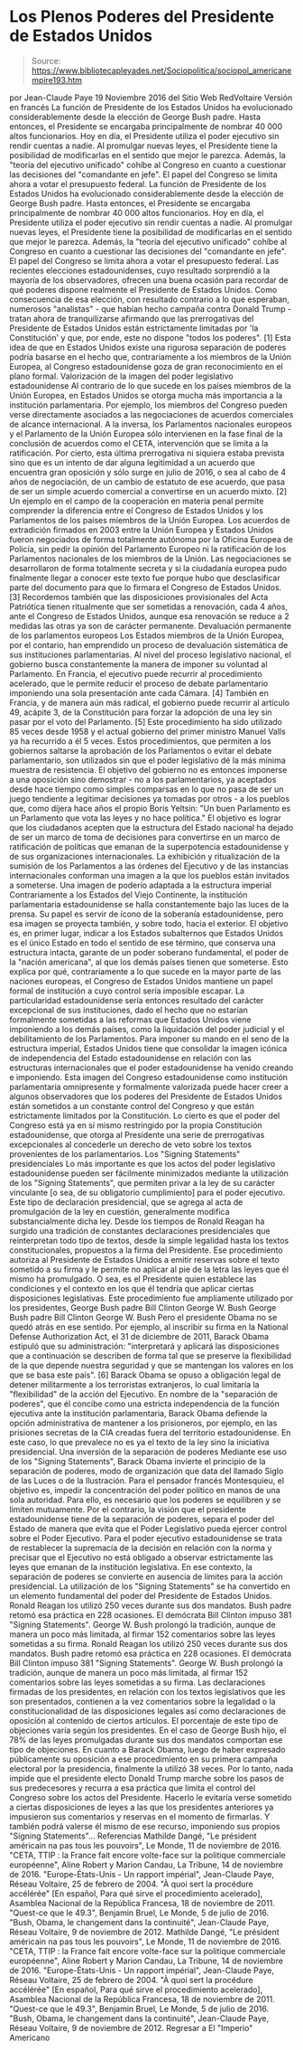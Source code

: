 # Los Plenos Poderes del Presidente de Estados Unidos

> Source: https://www.bibliotecapleyades.net/Sociopolitica/sociopol_americanempire193.htm

por Jean-Claude Paye 19 Noviembre 2016
del Sitio Web RedVoltaire
Versión en francés
La función de Presidente de los Estados Unidos ha evolucionado considerablemente desde la elección de George Bush padre. Hasta entonces, el Presidente se encargaba principalmente de nombrar 40 000 altos funcionarios. Hoy en día, el Presidente utiliza el poder ejecutivo sin rendir cuentas a nadie. Al promulgar nuevas leyes, el Presidente tiene la posibilidad de modificarlas en el sentido que mejor le parezca. Además, la "teoría del ejecutivo unificado" cohíbe al Congreso en cuanto a cuestionar las decisiones del "comandante en jefe". El papel del Congreso se limita ahora a votar el presupuesto federal.
La función de Presidente de los Estados Unidos ha evolucionado considerablemente desde la elección de George Bush padre.
Hasta entonces, el Presidente se encargaba principalmente de nombrar 40 000 altos funcionarios. Hoy en día, el Presidente utiliza el poder ejecutivo sin rendir cuentas a nadie.
Al promulgar nuevas leyes, el Presidente tiene la posibilidad de modificarlas en el sentido que mejor le parezca.
Además, la "teoría del ejecutivo unificado" cohíbe al Congreso en cuanto a cuestionar las decisiones del "comandante en jefe".
El papel del Congreso se limita ahora a votar el presupuesto federal.
Las recientes elecciones estadounidenses, cuyo resultado sorprendió a la mayoría de los observadores, ofrecen una buena ocasión para recordar de qué poderes dispone realmente el Presidente de Estados Unidos.
Como consecuencia de esa elección, con resultado contrario a lo que esperaban, numerosos "analistas" - que habían hecho campaña contra Donald Trump - tratan ahora de tranquilizarse afirmando que las prerrogativas del Presidente de Estados Unidos están estrictamente limitadas por 'la Constitución' y que, por ende, este no dispone "todos los poderes". [1]
Esta idea de que en Estados Unidos existe una rigurosa separación de poderes podría basarse en el hecho que, contrariamente a los miembros de la Unión Europea, al Congreso estadounidense goza de gran reconocimiento en el plano formal.
Valorización de la imagen del poder legislativo estadounidense Al contrario de lo que sucede en los países miembros de la Unión Europea, en Estados Unidos se otorga mucha más importancia a la institución parlamentaria.
Por ejemplo, los miembros del Congreso pueden verse directamente asociados a las negociaciones de acuerdos comerciales de alcance internacional.
A la inversa, los Parlamentos nacionales europeos y el Parlamento de la Unión Europea sólo intervienen en la fase final de la conclusión de acuerdos como el CETA, intervención que se limita a la ratificación.
Por cierto, esta última prerrogativa ni siquiera estaba prevista sino que es un intento de dar alguna legitimidad a un acuerdo que encuentra gran oposición y sólo surge en julio de 2016, o sea al cabo de 4 años de negociación, de un cambio de estatuto de ese acuerdo, que pasa de ser un simple acuerdo comercial a convertirse en un acuerdo mixto. [2] Un ejemplo en el campo de la cooperación en materia penal permite comprender la diferencia entre el Congreso de Estados Unidos y los Parlamentos de los países miembros de la Unión Europea.
Los acuerdos de extradición firmados en 2003 entre la Unión Europea y Estados Unidos fueron negociados de forma totalmente autónoma por la Oficina Europea de Policía, sin pedir la opinión del Parlamento Europeo ni la ratificación de los Parlamentos nacionales de los miembros de la Unión.
Las negociaciones se desarrollaron de forma totalmente secreta y si la ciudadanía europea pudo finalmente llegar a conocer este texto fue porque hubo que desclasificar parte del documento para que lo firmara el Congreso de Estados Unidos. [3] Recordemos también que las disposiciones provisionales del Acta Patriótica tienen ritualmente que ser sometidas a renovación, cada 4 años, ante el Congreso de Estados Unidos, aunque esa renovación se reduce a 2 medidas las otras ya son de carácter permanente.
Devaluación permanente de los parlamentos europeos Los Estados miembros de la Unión Europea, por el contario, han emprendido un proceso de devaluación sistemática de sus instituciones parlamentarias.
Al nivel del proceso legislativo nacional, el gobierno busca constantemente la manera de imponer su voluntad al Parlamento. En Francia, el ejecutivo puede recurrir al procedimiento acelerado, que le permite reducir el proceso de debate parlamentario imponiendo una sola presentación ante cada Cámara. [4] También en Francia, y de manera aún más radical, el gobierno puede recurrir al artículo 49, acápite 3, de la Constitución para forzar la adopción de una ley sin pasar por el voto del Parlamento. [5]
Este procedimiento ha sido utilizado 85 veces desde 1958 y el actual gobierno del primer ministro Manuel Valls ya ha recurrido a él 5 veces. Estos procedimientos, que permiten a los gobiernos saltarse la aprobación de los Parlamentos o evitar el debate parlamentario, son utilizados sin que el poder legislativo dé la más mínima muestra de resistencia.
El objetivo del gobierno no es entonces imponerse a una oposición sino demostrar - no a los parlamentarios, ya aceptados desde hace tiempo como simples comparsas en lo que no pasa de ser un juego tendiente a legitimar decisiones ya tomadas por otros - a los pueblos que, como dijera hace años el propio Boris Yeltsin:
"Un buen Parlamento es un Parlamento que vota las leyes y no hace política."
El objetivo es lograr que los ciudadanos acepten que la estructura del Estado nacional ha dejado de ser un marco de toma de decisiones para convertirse en un marco de ratificación de políticas que emanan de la superpotencia estadounidense y de sus organizaciones internacionales.
La exhibición y ritualización de la sumisión de los Parlamentos a las órdenes del Ejecutivo y de las instancias internacionales conforman una imagen a la que los pueblos están invitados a someterse.
Una imagen de poderío adaptada a la estructura imperial Contrariamente a los Estados del Viejo Continente, la institución parlamentaria estadounidense se halla constantemente bajo las luces de la prensa.
Su papel es servir de ícono de la soberanía estadounidense, pero esa imagen se proyecta también, y sobre todo, hacia el exterior. El objetivo es, en primer lugar, indicar a los Estados subalternos que Estados Unidos es el único Estado en todo el sentido de ese término, que conserva una estructura intacta, garante de un poder soberano fundamental, el poder de la "nación americana", al que los demás países tienen que someterse.
Esto explica por qué, contrariamente a lo que sucede en la mayor parte de las naciones europeas, el Congreso de Estados Unidos mantiene un papel formal de institución a cuyo control sería imposible escapar. La particularidad estadounidense sería entonces resultado del carácter excepcional de sus instituciones, dado el hecho que no estarían formalmente sometidas a las reformas que Estados Unidos viene imponiendo a los demás países, como la liquidación del poder judicial y el debilitamiento de los Parlamentos.
Para imponer su mando en el seno de la estructura imperial, Estados Unidos tiene que consolidar la imagen icónica de independencia del Estado estadounidense en relación con las estructuras internacionales que el poder estadounidense ha venido creando e imponiendo. Esta imagen del Congreso estadounidense como institución parlamentaria omnipresente y formalmente valorizada puede hacer creer a algunos observadores que los poderes del Presidente de Estados Unidos están sometidos a un constante control del Congreso y que están estrictamente limitados por la Constitución.
Lo cierto es que el poder del Congreso está ya en sí mismo restringido por la propia Constitución estadounidense, que otorga al Presidente una serie de prerrogativas excepcionales al concederle un derecho de veto sobre los textos provenientes de los parlamentarios.
Los "Signing Statements" presidenciales Lo más importante es que los actos del poder legislativo estadounidense pueden ser fácilmente minimizados mediante la utilización de los "Signing Statements", que permiten privar a la ley de su carácter vinculante [o sea, de su obligatorio cumplimiento] para el poder ejecutivo.
Este tipo de declaración presidencial, que se agrega al acta de promulgación de la ley en cuestión, generalmente modifica substancialmente dicha ley. Desde los tiempos de Ronald Reagan ha surgido una tradición de constantes declaraciones presidenciales que reinterpretan todo tipo de textos, desde la simple legalidad hasta los textos constitucionales, propuestos a la firma del Presidente.
Ese procedimiento autoriza al Presidente de Estados Unidos a emitir reservas sobre el texto sometido a su firma y le permite no aplicar al pie de la letra las leyes que él mismo ha promulgado. O sea, es el Presidente quien establece las condiciones y el contexto en los que él tendría que aplicar ciertas disposiciones legislativas.
Este procedimiento fue ampliamente utilizado por los presidentes,
George Bush padre Bill Clinton George W. Bush
George Bush padre
Bill Clinton
George W. Bush
Pero el presidente Obama no se quedó atrás en ese sentido.
Por ejemplo, al inscribir su firma en la National Defense Authorization Act, el 31 de diciembre de 2011, Barack Obama estipuló que su administración:
"interpretará y aplicará las disposiciones que a continuación se describen de forma tal que se preserve la flexibilidad de la que depende nuestra seguridad y que se mantengan los valores en los que se basa este país". [6]
Barack Obama se opuso a obligación legal de detener militarmente a los terroristas extranjeros, lo cual limitaría la "flexibilidad" de la acción del Ejecutivo.
En nombre de la "separación de poderes", que él concibe como una estricta independencia de la función ejecutiva ante la institución parlamentaria, Barack Obama defiende la opción administrativa de mantener a los prisioneros, por ejemplo, en las prisiones secretas de la CIA creadas fuera del territorio estadounidense.
En este caso, lo que prevalece no es ya el texto de la ley sino la iniciativa presidencial.
Una inversión de la separación de poderes Mediante ese uso de los "Signing Statements", Barack Obama invierte el principio de la separación de poderes, modo de organización que data del llamado Siglo de las Luces o de la Ilustración.
Para el pensador francés Montesquieu, el objetivo es,
impedir la concentración del poder político en manos de una sola autoridad.
Para ello, es necesario que los poderes se equilibren y se limiten mutuamente.
Por el contrario, la visión que el presidente estadounidense tiene de la separación de poderes, separa el poder del Estado de manera que evita que el Poder Legislativo pueda ejercer control sobre el Poder Ejecutivo.
Para el poder ejecutivo estadounidense se trata de restablecer la supremacía de la decisión en relación con la norma y precisar que el Ejecutivo no está obligado a observar estrictamente las leyes que emanan de la institución legislativa.
En ese contexto, la separación de poderes se convierte en ausencia de límites para la acción presidencial. La utilización de los "Signing Statements" se ha convertido en un elemento fundamental del poder del Presidente de Estados Unidos.
Ronald Reagan los utilizó 250 veces durante sus dos mandatos. Bush padre retomó esa práctica en 228 ocasiones. El demócrata Bill Clinton impuso 381 "Signing Statements". George W. Bush prolongó la tradición, aunque de manera un poco más limitada, al firmar 152 comentarios sobre las leyes sometidas a su firma.
Ronald Reagan los utilizó 250 veces durante sus dos mandatos.
Bush padre retomó esa práctica en 228 ocasiones.
El demócrata Bill Clinton impuso 381 "Signing Statements".
George W. Bush prolongó la tradición, aunque de manera un poco más limitada, al firmar 152 comentarios sobre las leyes sometidas a su firma.
Las declaraciones firmadas de los presidentes, en relación con los textos legislativos que les son presentados, contienen a la vez comentarios sobre la legalidad o la constitucionalidad de las disposiciones legales así como declaraciones de oposición al contenido de ciertos artículos.
El porcentaje de este tipo de objeciones varía según los presidentes.
En el caso de George Bush hijo, el 78% de las leyes promulgadas durante sus dos mandatos comportan ese tipo de objeciones. En cuanto a Barack Obama, luego de haber expresado públicamente su oposición a ese procedimiento en su primera campaña electoral por la presidencia, finalmente la utilizó 38 veces. Por lo tanto, nada impide que el presidente electo Donald Trump marche sobre los pasos de sus predecesores y recurra a esa práctica que limita el control del Congreso sobre los actos del Presidente.
Hacerlo le evitaría verse sometido a ciertas disposiciones de leyes a las que los presidentes anteriores ya impusieron sus comentarios y reservas en el momento de firmarlas.
Y también podrá valerse él mismo de ese recurso, imponiendo sus propios "Signing Statements"...
Referencias
Mathilde Dangé, "Le président américain na pas tous les pouvoirs", Le Monde, 11 de noviembre de 2016. "CETA, TTIP : la France fait encore volte-face sur la politique commerciale européenne", Aline Robert y Marion Candau, La Tribune, 14 de noviembre de 2016. "Europe-États-Unis - Un rapport impérial", Jean-Claude Paye, Réseau Voltaire, 25 de febrero de 2004. "À quoi sert la procédure accélérée" [En español, Para qué sirve el procedimiento acelerado], Asamblea Nacional de la República Francesa, 18 de noviembre de 2011. "Quest-ce que le 49.3", Benjamin Bruel, Le Monde, 5 de julio de 2016. "Bush, Obama, le changement dans la continuité", Jean-Claude Paye, Réseau Voltaire, 9 de noviembre de 2012.
Mathilde Dangé, "Le président américain na pas tous les pouvoirs", Le Monde, 11 de noviembre de 2016.
"CETA, TTIP : la France fait encore volte-face sur la politique commerciale européenne", Aline Robert y Marion Candau, La Tribune, 14 de noviembre de 2016.
"Europe-États-Unis - Un rapport impérial", Jean-Claude Paye, Réseau Voltaire, 25 de febrero de 2004.
"À quoi sert la procédure accélérée" [En español, Para qué sirve el procedimiento acelerado], Asamblea Nacional de la República Francesa, 18 de noviembre de 2011.
"Quest-ce que le 49.3", Benjamin Bruel, Le Monde, 5 de julio de 2016.
"Bush, Obama, le changement dans la continuité", Jean-Claude Paye, Réseau Voltaire, 9 de noviembre de 2012.
Regresar a El "Imperio" Americano
